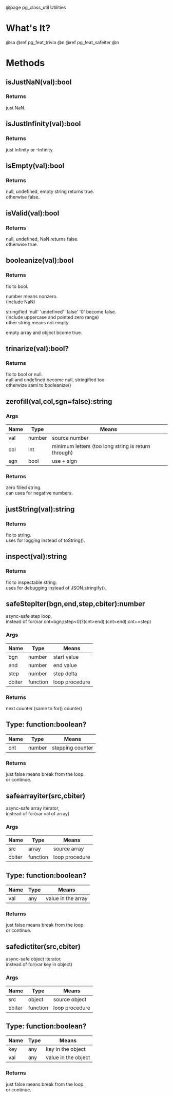 ﻿@page pg_class_util Utilities

# What's It?

@sa @ref pg_feat_trivia @n
	@ref pg_feat_safeiter @n

# Methods

## isJustNaN(val):bool

### Returns

just NaN.  


## isJustInfinity(val):bool

### Returns

just Infinity or -Infinity.  


## isEmpty(val):bool

### Returns

null, undefined, empty string returns true.  
otherwise false.  


## isValid(val):bool

### Returns

null, undefined, NaN returns false.  
otherwise true.  


## booleanize(val):bool

### Returns

fix to bool.  

number means nonzero.  
(include NaN)     

stringified 'null' 'undefined' 'false' '0' become false.  
(include uppercase and pointed zero range)  
other string means not empty.  

empty array and object bcome true.  

## trinarize(val):bool?

### Returns

fix to bool or null.  
null and undefined become null, stringified too.  
otherwize sami to booleanize()


## zerofill(val,col,sgn=false):string

### Args

Name | Type | Means
-----|------|------
val | number | source number
col | int | minimum letters (too long string is return through)
sgn | bool | use + sign

### Returns

zero filled string.  
can uses for negative numbers.  


## justString(val):string

### Returns

fix to string.  
uses for logging instead of toString().  


## inspect(val):string

### Returns

fix to inspectable string.  
uses for debugging instead of JSON.stringify().  


## safeStepIter(bgn,end,step,cbiter):number

async-safe step loop,  
instead of for(var cnt=bgn;(step<0)?(cnt>end):(cnt<end);cnt+=step)  

### Args

Name | Type | Means
-----|------|------
bgn | number | start value
end | number | end value
step | number | step delta
cbiter | function<StepIter> | loop procedure

### Returns

next counter (same to for() counter)

## Type: function<StepIter>:boolean?

Name | Type | Means
-----|------|------
cnt | number | stepping counter

### Returns

just false means break from the loop.  
or continue.  

## safearrayiter(src,cbiter)

async-safe array iterator,  
instead of for(var val of array)  

### Args

Name | Type | Means
-----|------|------
src | array | source array
cbiter | function<ArrayIter> | loop procedure

## Type: function<ArrayIter>:boolean?

Name | Type | Means
-----|------|------
val | any | value in the array

### Returns

just false means break from the loop.  
or continue.  


## safedictiter(src,cbiter)

async-safe object iterator,  
instead of for(var key in object)  

### Args

Name | Type | Means
-----|------|------
src | object | source object
cbiter | function<DictIter> | loop procedure

## Type: function<DictIter>:boolean?

Name | Type | Means
-----|------|------
key | any | key in the object
val | any | value in the object

### Returns

just false means break from the loop.  
or continue.  
